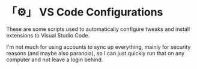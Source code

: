 # 「⚙️」 VS Code Configurations

These are some scripts used to automatically configure tweaks and install extensions to Visual Studio Code.

I'm not much for using accounts to sync up everything, mainly for security reasons (and maybe also paranoia), so I can just quickly run that on any computer and not leave a login behind.
